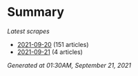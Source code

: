 # Summary
*Latest scrapes*
* [2021-09-20](https://github.com/nuuuwan/news_lk/blob/data/news_lk.2021-09-20.json) (151 articles)
* [2021-09-21](https://github.com/nuuuwan/news_lk/blob/data/news_lk.2021-09-21.json) (4 articles)

*Generated at 01:30AM, September 21, 2021*